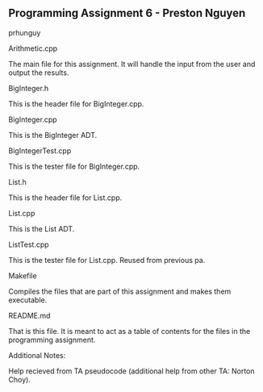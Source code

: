 ## Programming Assignment 6 - Preston Nguyen
prhunguy

Arithmetic.cpp

The main file for this assignment. It will handle the input from the user and output the results.

BigInteger.h

This is the header file for BigInteger.cpp.

BigInteger.cpp

This is the BigInteger ADT.

BigIntegerTest.cpp

This is the tester file for BigInteger.cpp.

List.h

This is the header file for List.cpp.

List.cpp

This is the List ADT.

ListTest.cpp

This is the tester file for List.cpp. Reused from previous pa.

Makefile

Compiles the files that are part of this assignment and makes them executable.

README.md

That is this file. It is meant to act as a table of contents for the files in the programming assignment.

Additional Notes:

Help recieved from TA pseudocode (additional help from other TA: Norton Choy).